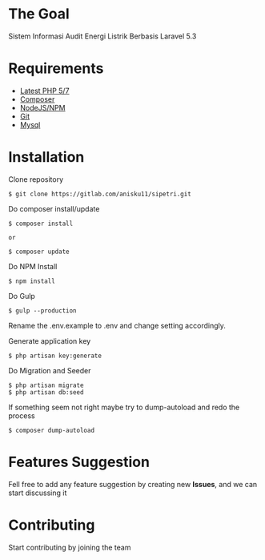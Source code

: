 # The Goal
Sistem Informasi Audit Energi Listrik Berbasis Laravel 5.3

# Requirements
* [Latest PHP 5/7](http://php.net)
* [Composer](http://getcomposer.org)
* [NodeJS/NPM](http://nodejs.org)
* [Git](http://git-scm.com)
* [Mysql](http://mysql.com)

# Installation
Clone repository
```
$ git clone https://gitlab.com/anisku11/sipetri.git
```

Do composer install/update

```
$ composer install

or

$ composer update
```

Do NPM Install
```
$ npm install
```

Do Gulp
```
$ gulp --production
```

Rename the .env.example to .env and change setting accordingly.

Generate application key
```
$ php artisan key:generate
```

Do Migration and Seeder
```
$ php artisan migrate
$ php artisan db:seed
```

If something seem not right maybe try to dump-autoload and redo the process
```
$ composer dump-autoload
```

# Features Suggestion
Fell free to add any feature suggestion by creating new **Issues**, and we can start discussing it

# Contributing
Start contributing by joining the team

